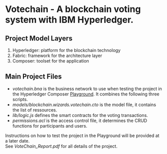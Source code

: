# Votechain - A blockchain voting system with IBM Hyperledger.

## Project Model Layers
1. Hyperledger: platform for the blockchain technology
2. Fabric: framework for the architecture layer
3. Composer: toolset for the application

## Main Project Files
- *votechain.bna* is the business network to use when testing the project in the Hyperledger Composer [Playground](https://composer-playground.mybluemix.net/login). It combines the following three scripts.  
- *models/blockchain.wizards.votechain.cto* is the model file, it contains the list of ressources.  
- *lib/logic.js* defines the smart contracts for the voting transactions.  
- *permissions.acl* is the access control file, it determines the CRUD functions for participants and users.   

Instructions on how to test the project in the Playground will be provided at a later date.  
See *VoteChain_Report.pdf* for all details of the project.
